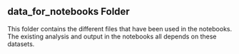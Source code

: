 ## data_for_notebooks Folder

This folder contains the different files that have been used in the notebooks. The existing analysis and output in the notebooks all depends on these datasets.



